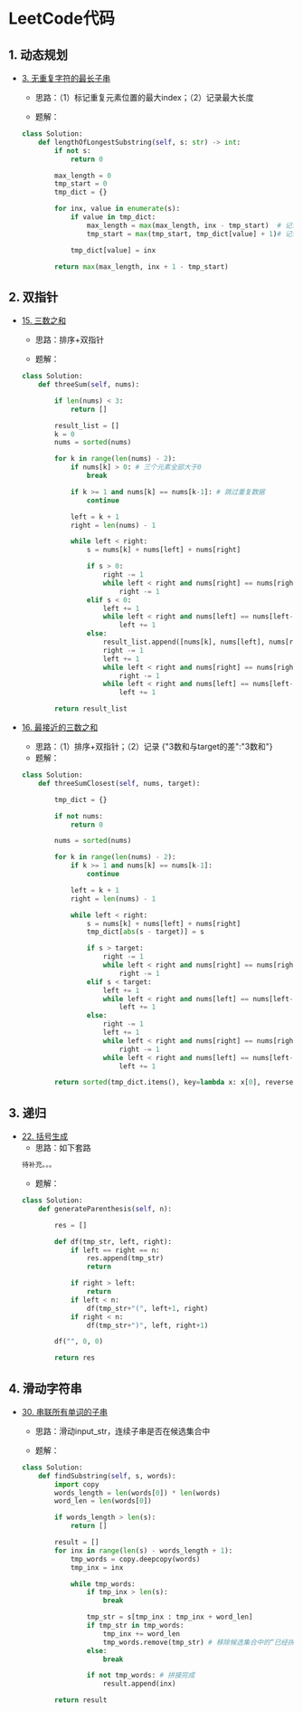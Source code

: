 # LeetCode代码

## 1. 动态规划

+ [3. 无重复字符的最长子串](https://leetcode-cn.com/problems/longest-substring-without-repeating-characters/)

	+ 思路：（1）标记重复元素位置的最大index；（2）记录最大长度

	+ 题解：
	```python
	class Solution:
	    def lengthOfLongestSubstring(self, s: str) -> int:
	        if not s:
	            return 0

	        max_length = 0
	        tmp_start = 0
	        tmp_dict = {}

	        for inx, value in enumerate(s):
	            if value in tmp_dict:
	                max_length = max(max_length, inx - tmp_start)  # 记录最大值
	                tmp_start = max(tmp_start, tmp_dict[value] + 1)# 记录最大起始位置

	            tmp_dict[value] = inx

	        return max(max_length, inx + 1 - tmp_start)
	```


## 2. 双指针
+ [15. 三数之和](https://leetcode-cn.com/problems/3sum/solution/3sumpai-xu-shuang-zhi-zhen-yi-dong-by-jyd/)
	+ 思路：排序+双指针

	+ 题解：

	```python
	class Solution:
	    def threeSum(self, nums):

	        if len(nums) < 3:
	            return []

	        result_list = []
	        k = 0
	        nums = sorted(nums)

	        for k in range(len(nums) - 2):
	            if nums[k] > 0: # 三个元素全部大于0
	                break

	            if k >= 1 and nums[k] == nums[k-1]: # 跳过重复数据
	                continue

	            left = k + 1
	            right = len(nums) - 1

	            while left < right:
	                s = nums[k] + nums[left] + nums[right]

	                if s > 0:
	                    right -= 1
	                    while left < right and nums[right] == nums[right+1]:# 跳过重复数据
	                        right -= 1
	                elif s < 0:
	                    left += 1
	                    while left < right and nums[left] == nums[left-1]:# 跳过重复数据
	                        left += 1
	                else:
	                    result_list.append([nums[k], nums[left], nums[right]])
	                    right -= 1
	                    left += 1
	                    while left < right and nums[right] == nums[right+1]:# 跳过重复数据
	                        right -= 1
	                    while left < right and nums[left] == nums[left-1]:# 跳过重复数据
	                        left += 1

	        return result_list
	```

+ [16. 最接近的三数之和](https://leetcode-cn.com/problems/3sum-closest/)
	+ 思路：（1）排序+双指针；（2）记录 {"3数和与target的差":"3数和"}
	+ 题解：
	```python
	class Solution:
	    def threeSumClosest(self, nums, target):

	        tmp_dict = {}

	        if not nums:
	            return 0

	        nums = sorted(nums)

	        for k in range(len(nums) - 2):
	            if k >= 1 and nums[k] == nums[k-1]:
	                continue

	            left = k + 1
	            right = len(nums) - 1

	            while left < right:
	                s = nums[k] + nums[left] + nums[right]
	                tmp_dict[abs(s - target)] = s

	                if s > target:
	                    right -= 1
	                    while left < right and nums[right] == nums[right+1]:
	                        right -= 1
	                elif s < target:
	                    left += 1
	                    while left < right and nums[left] == nums[left-1]:
	                        left += 1
	                else:
	                    right -= 1
	                    left += 1
	                    while left < right and nums[right] == nums[right+1]:
	                        right -= 1
	                    while left < right and nums[left] == nums[left-1]:
	                        left += 1

	        return sorted(tmp_dict.items(), key=lambda x: x[0], reverse=False)[0][1]
	```

## 3. 递归
+ [22. 括号生成](https://leetcode-cn.com/problems/generate-parentheses/)
	+ 思路：如下套路
	```python
	待补充。。。
	```
	+ 题解：
	```python
	class Solution:
	    def generateParenthesis(self, n):

	        res = []

	        def df(tmp_str, left, right):
	            if left == right == n:
	                res.append(tmp_str)
	                return

	            if right > left:
	                return
	            if left < n:
	                df(tmp_str+"(", left+1, right)
	            if right < n:
	                df(tmp_str+")", left, right+1)

	        df("", 0, 0)

	        return res
	```

## 4. 滑动字符串

+ [30. 串联所有单词的子串](https://leetcode-cn.com/problems/substring-with-concatenation-of-all-words/)

	+ 思路：滑动input_str，连续子串是否在候选集合中

	+ 题解：
	```python
	class Solution:
	    def findSubstring(self, s, words):
	        import copy
	        words_length = len(words[0]) * len(words)
	        word_len = len(words[0])

	        if words_length > len(s):
	            return []

	        result = []
	        for inx in range(len(s) - words_length + 1):
	            tmp_words = copy.deepcopy(words)
	            tmp_inx = inx

	            while tmp_words:
	                if tmp_inx > len(s):
	                    break

	                tmp_str = s[tmp_inx : tmp_inx + word_len]
	                if tmp_str in tmp_words:
	                    tmp_inx += word_len
	                    tmp_words.remove(tmp_str) # 移除候选集合中的“已经拼上的子串”
	                else:
	                    break

	                if not tmp_words: # 拼接完成
	                    result.append(inx)

	        return result
	```